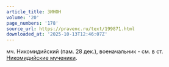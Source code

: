 ```yaml
---
article_title: ЗИНОН
volume: '20'
page_numbers: '178'
source_url: https://pravenc.ru/text/199871.html
downloaded_at: '2025-10-13T12:46:07Z'
---
```


мч. Никомидийский (пам. 28 дек.), военачальник - см. в ст. [Никомидийские мученики](<https://pravenc.ru/text/Никомидийские мученики.html>).
